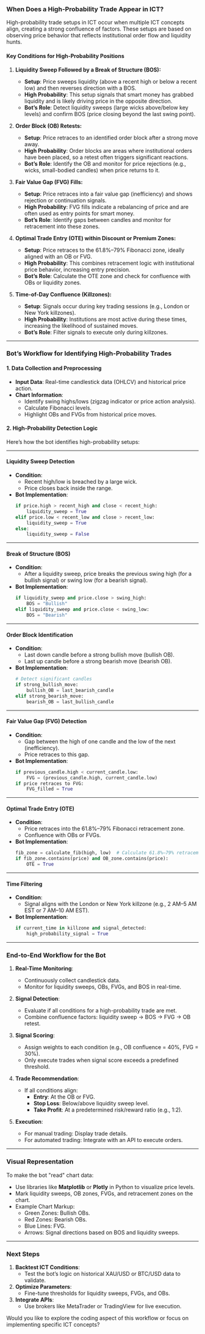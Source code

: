### **When Does a High-Probability Trade Appear in ICT?**

High-probability trade setups in ICT occur when multiple ICT concepts align, creating a strong confluence of factors. These setups are based on observing price behavior that reflects institutional order flow and liquidity hunts.

#### **Key Conditions for High-Probability Positions**

1. **Liquidity Sweep Followed by a Break of Structure (BOS):**
   - **Setup**: Price sweeps liquidity (above a recent high or below a recent low) and then reverses direction with a BOS.
   - **High Probability**: This setup signals that smart money has grabbed liquidity and is likely driving price in the opposite direction.
   - **Bot’s Role**: Detect liquidity sweeps (large wicks above/below key levels) and confirm BOS (price closing beyond the last swing point).

2. **Order Block (OB) Retests:**
   - **Setup**: Price retraces to an identified order block after a strong move away.
   - **High Probability**: Order blocks are areas where institutional orders have been placed, so a retest often triggers significant reactions.
   - **Bot’s Role**: Identify the OB and monitor for price rejections (e.g., wicks, small-bodied candles) when price returns to it.

3. **Fair Value Gap (FVG) Fills:**
   - **Setup**: Price retraces into a fair value gap (inefficiency) and shows rejection or continuation signals.
   - **High Probability**: FVG fills indicate a rebalancing of price and are often used as entry points for smart money.
   - **Bot’s Role**: Identify gaps between candles and monitor for retracement into these zones.

4. **Optimal Trade Entry (OTE) within Discount or Premium Zones:**
   - **Setup**: Price retraces to the 61.8%–79% Fibonacci zone, ideally aligned with an OB or FVG.
   - **High Probability**: This combines retracement logic with institutional price behavior, increasing entry precision.
   - **Bot’s Role**: Calculate the OTE zone and check for confluence with OBs or liquidity zones.

5. **Time-of-Day Confluence (Killzones):**
   - **Setup**: Signals occur during key trading sessions (e.g., London or New York killzones).
   - **High Probability**: Institutions are most active during these times, increasing the likelihood of sustained moves.
   - **Bot’s Role**: Filter signals to execute only during killzones.

---

### **Bot’s Workflow for Identifying High-Probability Trades**

#### **1. Data Collection and Preprocessing**
- **Input Data**: Real-time candlestick data (OHLCV) and historical price action.
- **Chart Information**:
  - Identify swing highs/lows (zigzag indicator or price action analysis).
  - Calculate Fibonacci levels.
  - Highlight OBs and FVGs from historical price moves.
  
#### **2. High-Probability Detection Logic**
Here’s how the bot identifies high-probability setups:

---

#### **Liquidity Sweep Detection**
- **Condition**: 
  - Recent high/low is breached by a large wick.
  - Price closes back inside the range.
- **Bot Implementation**:
  ```python
  if price.high > recent_high and close < recent_high:
      liquidity_sweep = True
  elif price.low < recent_low and close > recent_low:
      liquidity_sweep = True
  else:
      liquidity_sweep = False
  ```

---

#### **Break of Structure (BOS)**
- **Condition**: 
  - After a liquidity sweep, price breaks the previous swing high (for a bullish signal) or swing low (for a bearish signal).
- **Bot Implementation**:
  ```python
  if liquidity_sweep and price.close > swing_high:
      BOS = "Bullish"
  elif liquidity_sweep and price.close < swing_low:
      BOS = "Bearish"
  ```

---

#### **Order Block Identification**
- **Condition**:
  - Last down candle before a strong bullish move (bullish OB).
  - Last up candle before a strong bearish move (bearish OB).
- **Bot Implementation**:
  ```python
  # Detect significant candles
  if strong_bullish_move:
      bullish_OB = last_bearish_candle
  elif strong_bearish_move:
      bearish_OB = last_bullish_candle
  ```

---

#### **Fair Value Gap (FVG) Detection**
- **Condition**:
  - Gap between the high of one candle and the low of the next (inefficiency).
  - Price retraces to this gap.
- **Bot Implementation**:
  ```python
  if previous_candle.high < current_candle.low:
      FVG = (previous_candle.high, current_candle.low)
  if price retraces to FVG:
      FVG_filled = True
  ```

---

#### **Optimal Trade Entry (OTE)**
- **Condition**:
  - Price retraces into the 61.8%–79% Fibonacci retracement zone.
  - Confluence with OBs or FVGs.
- **Bot Implementation**:
  ```python
  fib_zone = calculate_fib(high, low)  # Calculate 61.8%–79% retracement
  if fib_zone.contains(price) and OB_zone.contains(price):
      OTE = True
  ```

---

#### **Time Filtering**
- **Condition**:
  - Signal aligns with the London or New York killzone (e.g., 2 AM–5 AM EST or 7 AM–10 AM EST).
- **Bot Implementation**:
  ```python
  if current_time in killzone and signal_detected:
      high_probability_signal = True
  ```

---

### **End-to-End Workflow for the Bot**

1. **Real-Time Monitoring**:
   - Continuously collect candlestick data.
   - Monitor for liquidity sweeps, OBs, FVGs, and BOS in real-time.

2. **Signal Detection**:
   - Evaluate if all conditions for a high-probability trade are met.
   - Combine confluence factors: liquidity sweep → BOS → FVG → OB retest.

3. **Signal Scoring**:
   - Assign weights to each condition (e.g., OB confluence = 40%, FVG = 30%).
   - Only execute trades when signal score exceeds a predefined threshold.

4. **Trade Recommendation**:
   - If all conditions align:
     - **Entry**: At the OB or FVG.
     - **Stop Loss**: Below/above liquidity sweep level.
     - **Take Profit**: At a predetermined risk/reward ratio (e.g., 1:2).

5. **Execution**:
   - For manual trading: Display trade details.
   - For automated trading: Integrate with an API to execute orders.

---

### **Visual Representation**
To make the bot "read" chart data:
- Use libraries like **Matplotlib** or **Plotly** in Python to visualize price levels.
- Mark liquidity sweeps, OB zones, FVGs, and retracement zones on the chart.
- Example Chart Markup:
  - Green Zones: Bullish OBs.
  - Red Zones: Bearish OBs.
  - Blue Lines: FVG.
  - Arrows: Signal directions based on BOS and liquidity sweeps.

---

### **Next Steps**
1. **Backtest ICT Conditions**:
   - Test the bot’s logic on historical XAU/USD or BTC/USD data to validate.
2. **Optimize Parameters**:
   - Fine-tune thresholds for liquidity sweeps, FVGs, and OBs.
3. **Integrate APIs**:
   - Use brokers like MetaTrader or TradingView for live execution.

Would you like to explore the coding aspect of this workflow or focus on implementing specific ICT concepts?